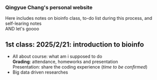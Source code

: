 ### Qingyue Chang's personal website
Here includes notes on bioinfo class, to-do list during this process, and self-learing notes  
AND let's goooo  

## 1st class: 2025/2/21: introduction to bioinfo
- All about course: what am i supposed to do <br>
    **Grading**: attendance, homeworks and presentation <br>
    Presentation: share the coding experience (*time to be confirmed*)
- Big data driven researches
